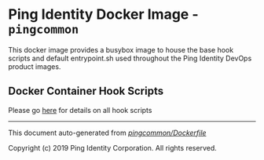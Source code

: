 
# Ping Identity Docker Image - `pingcommon`

This docker image provides a busybox image to house the base hook scripts
and default entrypoint.sh used throughout the Ping Identity DevOps product images.


## Docker Container Hook Scripts
Please go [here](hooks/README.md) for details on all  hook scripts

---
This document auto-generated from _[pingcommon/Dockerfile](https://github.com/pingidentity/pingidentity-docker-builds/blob/master/pingcommon/Dockerfile)_

Copyright (c)  2019 Ping Identity Corporation. All rights reserved.
